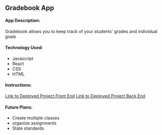## Gradebook App


#### App Description:
Gradebook allows you to keep track of your students' grades and individual goals

#### Technology Used:
* Javascript
* React
* CSS
* HTML

#### Instructions:

[Link to Deployed Project Front End](https://gradebook-front-end.vercel.app/)
[Link to Deployed Project Back End](https://gradebook-backend-1azy.onrender.com)


#### Future Plans:
* Create multiple classes
* organize assignments
* State standards
